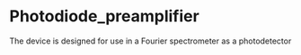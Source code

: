 # Photodiode_preamplifier
 The device is designed for use in a Fourier spectrometer as a photodetector 
